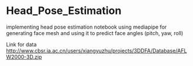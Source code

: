 # Head_Pose_Estimation
implementing head pose estimation notebook using mediapipe for generating face mesh and using it to predict face angles (pitch, yaw, roll)



Link for data http://www.cbsr.ia.ac.cn/users/xiangyuzhu/projects/3DDFA/Database/AFLW2000-3D.zip
